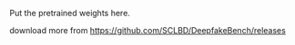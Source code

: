 Put the pretrained weights here.

download more from https://github.com/SCLBD/DeepfakeBench/releases